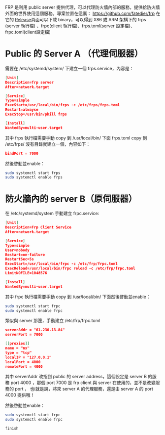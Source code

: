 FRP 是利用 public server 提供代理，可以代理防火牆內部的服務，提供給防火牆外面的世界使用這個服務。專案位置在這裏：
https://github.com/fatedier/frp
在它的 [Release](https://github.com/fatedier/frp/releases)頁面可以下載 binary，可以得到 X86 或 ARM 架構下的
frps (server 執行檔) 、frpc(client 執行檔)、frps.toml(server 設定檔)、frpc.toml(client設定檔)

# Public 的 Server A （代理伺服器）
需要在 /etc/systemd/system/ 下建立一個 frps.service，內容是：
```json
[Unit]
Description=frp server
After=network.target

[Service]
Type=simple
ExecStart=/usr/local/bin/frps -c /etc/frps/frps.toml
Restart=alwayse
ExecStop=/usr/bin/pkill frps

[Install]
WantedBy=multi-user.target

```

其中 frps 執行檔需要手動 copy 到 /usr/local/bin/ 下面
frps.toml copy 到 /etc/frps/ 沒有目錄就建立一個，內容如下：
```json
bindPort = 7000
```

然後啓動並enable：
```bash
sudo systemctl start frps
sudo systemctl enable frps
```
# 防火牆內的 server B（原伺服器）
在 /etc/systemd/system 手動建立 frpc.service:
```json
[Unit]
Description=Frp Client Service
After=network.target

[Service]
Type=simple
User=nobody
Restart=on-failure
RestartSec=5s
ExecStart=/usr/local/bin/frpc -c /etc/frp/frpc.toml
ExecReload=/usr/local/bin/frpc reload -c /etc/frp/frpc.toml
LimitNOFILE=1048576

[Install]
WantedBy=multi-user.target
```

其中 frpc 執行檔需要手動 copy 到 /usr/local/bin/ 下面然後啓動並enable：

```bash
sudo systemctl start frpc
sudo systemctl enable frpc
```


類似與 server 那邊，手動建立 /etc/frp/frpc.toml
```json
serverAddr = "61.230.13.84"
serverPort = 7000

[[proxies]]
name = "nx"
type = "tcp"
localIP = "127.0.0.1"
localPort = 4000
remotePort = 4000
```
其中 serverAddr 改指到 public 的 server address，這個設定是 server B 的服務 port 4000 ，那個 port 7000 是 frp client 與 server 在使用的，並不是改變服務的 port ， 也i就是說，將來 server A 的代理服務，還是由 server A 的 port 4000 提供哦！

然後啓動並enable：

```bash
sudo systemctl start frpc
sudo systemctl enable frpc
```

`finish`
